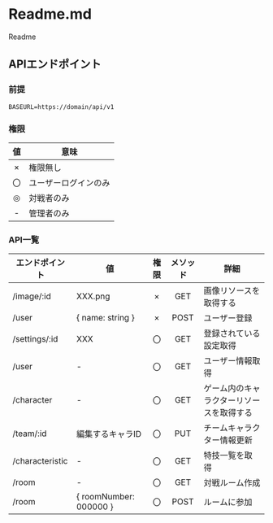 
# Readme.md

Readme

## APIエンドポイント

### 前提

```env
BASEURL=https://domain/api/v1
```

### 権限

| 値 | 意味 |
|:--:| -- |
| × | 権限無し |
| 〇 | ユーザーログインのみ |
| ◎ | 対戦者のみ |
| - | 管理者のみ |

### API一覧

| エンドポイント | 値 | 権限 | メソッド | 詳細 |
|--|--|:--:|:--:|--|
| /image/:id | XXX.png | × | GET | 画像リソースを取得する |
| /user | { name: string } | × | POST | ユーザー登録 |
| /settings/:id | XXX | 〇 | GET | 登録されている設定取得 |
| /user | - | 〇 | GET | ユーザー情報取得 |
| /character | - | 〇 | GET | ゲーム内のキャラクターリソースを取得する |
| /team/:id | 編集するキャラID | 〇 | PUT | チームキャラクター情報更新 |
| /characteristic | - | 〇 | GET | 特技一覧を取得 |
| /room | - | 〇 | GET | 対戦ルーム作成 |
| /room | { roomNumber: 000000 } | 〇 | POST | ルームに参加 |
